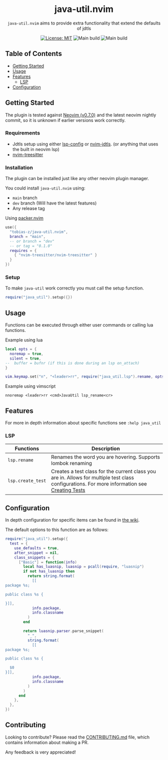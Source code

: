 <div align="center">

# java-util.nvim

`java-util.nvim` aims to provide extra functionality that extend the defaults of jdtls

[![License: MIT](https://img.shields.io/badge/License-MIT-green.svg)](https://opensource.org/licenses/MIT)
![Main build](https://img.shields.io/github/workflow/status/tobias-z/java-util.nvim/Validate?label=main%20build)
![Main build](https://img.shields.io/github/workflow/status/tobias-z/java-util.nvim/Validate/dev?label=dev%20build)

</div>

## Table of Contents

- [Getting Started](#getting-started)
- [Usage](#usage)
- [Features](#features)
  - [LSP](#lsp)
- [Configuration](#configuration)

## Getting Started

The plugin is tested against [Neovim (v0.7.0)](https://github.com/neovim/neovim/releases/tag/v0.7.0) and the latest neovim nightly commit, so it is unknown if earlier versions work correctly.

### Requirements

- Jdtls setup using either [lsp-config](https://github.com/neovim/nvim-lspconfig/blob/master/doc/server_configurations.md#jdtls) or [nvim-jdtls](https://github.com/mfussenegger/nvim-jdtls). (or anything that uses the built in neovim lsp)
- [nvim-treesitter](https://github.com/nvim-treesitter/nvim-treesitter)

### Installation

The plugin can be installed just like any other neovim plugin manager.

You could install `java-util.nvim` using:

- `main` branch
- `dev` branch (Will have the latest features)
- Any release tag

Using [packer.nvim](https://github.com/wbthomason/packer.nvim)

```lua
use({
  "tobias-z/java-util.nvim",
  branch = "main",
  -- or branch = "dev"
  -- or tag = "0.1.0"
  requires = {
    { "nvim-treesitter/nvim-treesitter" }
  }
})
```

### Setup

To make `java-util` work correctly you must call the setup function.

```lua
require("java_util").setup({})
```

## Usage

Functions can be executed through either user commands or calling lua functions.

Example using lua

```lua
local opts = {
  noremap = true,
  silent = true,
--  buffer = bufnr (if this is done during an lsp on_attach)
}

vim.keymap.set("n", "<leader>rr", require("java_util.lsp").rename, opts)
```

Example using vimscript

```viml
nnoremap <leader>rr <cmd>JavaUtil lsp_rename<cr>
```

## Features

For more in depth information about specific functions see `:help java_util`

### LSP

| Functions         | Description                                                                                                                                                                                                     |
| ----------------- | --------------------------------------------------------------------------------------------------------------------------------------------------------------------------------------------------------------- |
| `lsp.rename`      | Renames the word you are hovering. Supports lombok renaming                                                                                                                                                     |
| `lsp.create_test` | Creates a test class for the current class you are in. Allows for multiple test class configurations. For more information see [Creating Tests](https://github.com/tobias-z/java-util.nvim/wiki/Creating-Tests) |

## Configuration

In depth configuration for specific items can be found in [the wiki](https://github.com/tobias-z/java-util.nvim/wiki).

The default options to this function are as follows:

```lua
require("java_util").setup({
  test = {
    use_defaults = true,
    after_snippet = nil,
    class_snippets = {
      ["Basic"] = function(info)
        local has_luasnip, luasnip = pcall(require, "luasnip")
        if not has_luasnip then
          return string.format(
            [[
package %s;

public class %s {

}]],
            info.package,
            info.classname
          )
        end

        return luasnip.parser.parse_snippet(
          "_",
          string.format(
            [[
package %s;

public class %s {

  $0
}]],
            info.package,
            info.classname
          )
        )
      end
    },
  },
})
```

## Contributing

Looking to contribute? Please read the [CONTRIBUTING.md](./CONTRIBUTING.md) file, which contains information about making a PR.

Any feedback is very appreciated!

